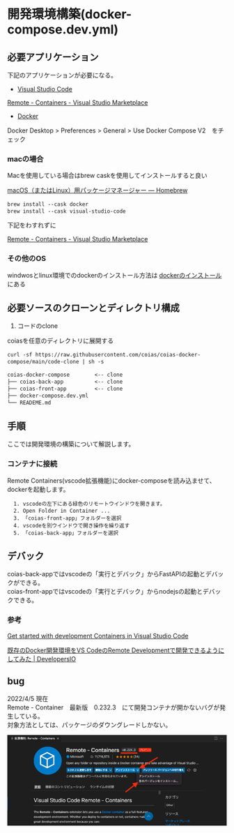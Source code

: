 # 開発環境構築(docker-compose.dev.yml)

## 必要アプリケーション

下記のアプリケーションが必要になる。

* [Visual Studio Code](https://azure.microsoft.com/ja-jp/products/visual-studio-code/)

[Remote - Containers - Visual Studio Marketplace](https://marketplace.visualstudio.com/items?itemName=ms-vscode-remote.remote-containers)

* [Docker](https://www.docker.com/products/docker-desktop)

Docker Desktop > Preferences > General > Use Docker Compose V2　をチェック

### macの場合

Macを使用している場合はbrew caskを使用してインストールすると良い

[macOS（またはLinux）用パッケージマネージャー — Homebrew](https://brew.sh/index_ja)  

```
brew install --cask docker
brew install --cask visual-studio-code
```

下記をわすれずに

[Remote - Containers - Visual Studio Marketplace](https://marketplace.visualstudio.com/items?itemName=ms-vscode-remote.remote-containers)

### その他のOS

windwosとlinux環境でのdockerのインストール方法は [dockerのインストール](./dockerのインストール.md)にある

## 必要ソースのクローンとディレクトリ構成

1. コードのclone

coiasを任意のディレクトリに展開する

```
curl -sf https://raw.githubusercontent.com/coias/coias-docker-compose/main/code-clone | sh -s
```

```
coias-docker-compose        <-- clone
├── coias-back-app          <-- clone
├── coias-front-app         <-- clone
├── docker-compose.dev.yml
└── READEME.md
```

## 手順

ここでは開発環境の構築について解説します。

### コンテナに接続

Remote Containers(vscode拡張機能)にdocker-composeを読み込ませて、dockerを起動します。

      1. vscodeの左下にある緑色のリモートウインドウを開きます。
      2. Open Folder in Container ...
      3. 「coias-front-app」フォルダーを選択
      4. vscodeを別ウインドウで開き操作を繰り返す
      5. 「coias-back-app」フォルダーを選択

## デバック

coias-back-appではvscodeの「実行とデバック」からFastAPIの起動とデバックができる。  
coias-front-appではvscodeの「実行とデバック」からnodejsの起動とデバックできる。

### 参考

[Get started with development Containers in Visual Studio Code](https://code.visualstudio.com/docs/remote/containers-tutorial)

[既存のDocker開発環境をVS CodeのRemote Developmentで開発できるようにしてみた | DevelopersIO](https://dev.classmethod.jp/articles/add-vs-code-remote-development-settings-to-existing-docker-environment/)

## bug

2022/4/5 現在  
Remote - Container　最新版　0.232.3　にて開発コンテナが開かないバグが発生している。  
対象方法としては、パッケージのダウングレードしかない。

![image](./image/dev/remote-containers-version.png)
